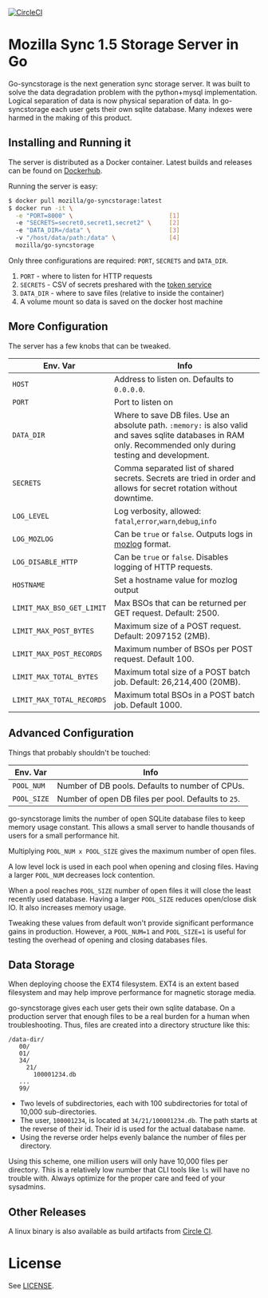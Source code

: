 [![CircleCI](https://circleci.com/gh/mozilla-services/go-syncstorage.svg?style=svg)](https://circleci.com/gh/mozilla-services/go-syncstorage)

# Mozilla Sync 1.5 Storage Server in Go

Go-syncstorage is the next generation sync storage server. It was built to solve the data degradation problem with the python+mysql implementation. Logical separation of data is now physical separation of data.  In go-syncstorage each user gets their own sqlite database. Many indexes were harmed in the making of this product.

## Installing and Running it

The server is distributed as a Docker container. Latest builds and releases can be found on [Dockerhub](https://hub.docker.com/r/mozilla/go-syncstorage).

Running the server is easy:

```bash
$ docker pull mozilla/go-syncstorage:latest
$ docker run -it \
  -e "PORT=8000" \                           [1]
  -e "SECRETS=secret0,secret1,secret2" \     [2]
  -e "DATA_DIR=/data" \                      [3]
  -v "/host/data/path:/data" \               [4]
  mozilla/go-syncstorage
```

Only three configurations are required: `PORT`, `SECRETS` and `DATA_DIR`.

1. `PORT` - where to listen for HTTP requests
2. `SECRETS` - CSV of secrets preshared with the [token service](https://github.com/mozilla-services/tokenserver/)
3. `DATA_DIR` - where to save files (relative to inside the container)
4. A volume mount so data is saved on the docker host machine

## More Configuration

The server has a few knobs that can be tweaked.

| Env. Var | Info |
|---|---|
| `HOST` | Address to listen on. Defaults to `0.0.0.0`. |
| `PORT` | Port to listen on |
| `DATA_DIR` | Where to save DB files. Use an absolute path. `:memory:` is also valid and saves sqlite databases in RAM only. Recommended only during testing and development. |
| `SECRETS` | Comma separated list of shared secrets. Secrets are tried in order and allows for secret rotation without downtime. |
| `LOG_LEVEL`| Log verbosity, allowed: `fatal`,`error`,`warn`,`debug`,`info`|
| `LOG_MOZLOG` | Can be `true` or `false`. Outputs logs in [mozlog](https://github.com/mozilla-services/Dockerflow/blob/master/docs/mozlog.md) format. |
| `LOG_DISABLE_HTTP` | Can be `true` or `false`. Disables logging of HTTP requests. |
| `HOSTNAME` | Set a hostname value for mozlog output |
| `LIMIT_MAX_BSO_GET_LIMIT` |  Max BSOs that can be returned per GET request. Default: 2500. |
| `LIMIT_MAX_POST_BYTES` |  Maximum size of a POST request. Default: 2097152 (2MB). |
| `LIMIT_MAX_POST_RECORDS` |  Maximum number of BSOs per POST request. Default 100. |
| `LIMIT_MAX_TOTAL_BYTES` |  Maximum total size of a POST batch job. Default: 26,214,400 (20MB). |
| `LIMIT_MAX_TOTAL_RECORDS` | Maximum total BSOs in a POST batch job. Default 1000. |

## Advanced Configuration
Things that probably shouldn't be touched:

| Env. Var | Info |
|---|---|
| `POOL_NUM` | Number of DB pools. Defaults to number of CPUs.  |
| `POOL_SIZE` | Number of open DB files per pool. Defaults to `25`.  |

go-syncstorage limits the number of open SQLite database files to keep memory usage constant. This allows a small server to handle thousands of users for a small performance hit.

Multiplying `POOL_NUM x POOL_SIZE` gives the maximum number of open files.

A low level lock is used in each pool when opening and closing files. Having a larger `POOL_NUM` decreases lock contention.

When a pool reaches `POOL_SIZE` number of open files it will close the least recently used database. Having a larger `POOL_SIZE` reduces open/close disk IO. It also increases memory usage.

Tweaking these values from default won't provide significant performance gains in production. However, a `POOL_NUM=1` and `POOL_SIZE=1` is useful for testing the overhead of opening and closing databases files.

## Data Storage

When deploying choose the EXT4 filesystem. EXT4 is an extent based filesystem and may help improve performance for magnetic storage media.

go-syncstorage gives each user gets their own sqlite database. On a production server that enough files to be a real burden for a human when troubleshooting. Thus, files are created into a directory structure like this:

```
/data-dir/
   00/
   01/
   34/
     21/
       100001234.db
   ...
   99/
```

* Two levels of subdirectories, each with 100 subdirectories for total of 10,000 sub-directories.
* The user, `100001234`, is located at `34/21/100001234.db`. The path starts at the reverse of their id. Their id is used for the actual database name.
* Using the reverse order helps evenly balance the number of files per directory.

Using this scheme, one million users will only have 10,000 files per directory. This is a relatively low number that CLI tools like `ls` will have no trouble with. Always optimize for the proper care and feed of your sysadmins.


## Other Releases

A linux binary is also available as build artifacts from [Circle CI](https://circleci.com/gh/mozilla-services/go-syncstorage).

# License

See [LICENSE](LICENSE.txt).
